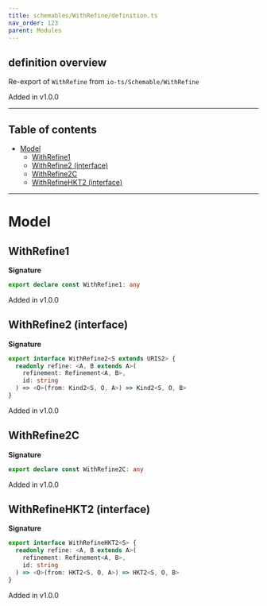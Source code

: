 ```yaml
---
title: schemables/WithRefine/definition.ts
nav_order: 123
parent: Modules
---
```


## definition overview

Re-export of `WithRefine` from `io-ts/Schemable/WithRefine`

Added in v1.0.0

---

<h2 class="text-delta">Table of contents</h2>

- [Model](#model)
  - [WithRefine1](#withrefine1)
  - [WithRefine2 (interface)](#withrefine2-interface)
  - [WithRefine2C](#withrefine2c)
  - [WithRefineHKT2 (interface)](#withrefinehkt2-interface)

---

# Model

## WithRefine1

**Signature**

```ts
export declare const WithRefine1: any
```

Added in v1.0.0

## WithRefine2 (interface)

**Signature**

```ts
export interface WithRefine2<S extends URIS2> {
  readonly refine: <A, B extends A>(
    refinement: Refinement<A, B>,
    id: string
  ) => <O>(from: Kind2<S, O, A>) => Kind2<S, O, B>
}
```

Added in v1.0.0

## WithRefine2C

**Signature**

```ts
export declare const WithRefine2C: any
```

Added in v1.0.0

## WithRefineHKT2 (interface)

**Signature**

```ts
export interface WithRefineHKT2<S> {
  readonly refine: <A, B extends A>(
    refinement: Refinement<A, B>,
    id: string
  ) => <O>(from: HKT2<S, O, A>) => HKT2<S, O, B>
}
```

Added in v1.0.0
